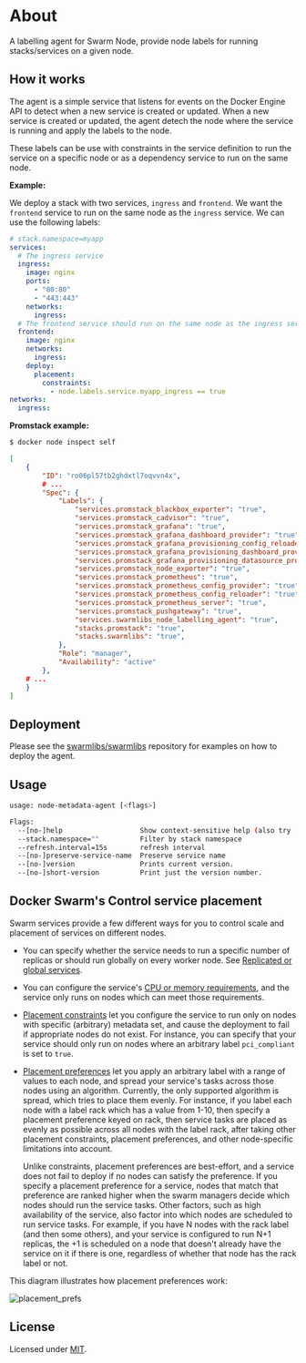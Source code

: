 # About

A labelling agent for Swarm Node, provide node labels for running stacks/services on a given node.

## How it works

The agent is a simple service that listens for events on the Docker Engine API to detect when a new service is created or updated. When a new service is created or updated, the agent detech the node where the service is running and apply the labels to the node.

These labels can be use with constraints in the service definition to run the service on a specific node or as a dependency service to run on the same node.

**Example:**

We deploy a stack with two services, `ingress` and `frontend`. We want the `frontend` service to run on the same node as the `ingress` service. We can use the following labels:

```yaml
# stack.namespace=myapp
services:
  # The ingress service
  ingress:
    image: nginx
    ports:
      - "80:80"
      - "443:443"
    networks:
      ingress:
  # The frontend service should run on the same node as the ingress service
  frontend:
    image: nginx
    networks:
      ingress:
    deploy:
      placement:
        constraints:
          - node.labels.service.myapp_ingress == true
networks:
  ingress:
```

**Promstack example:**

```sh
$ docker node inspect self
```

```json
[
    {
        "ID": "ro06pl57tb2ghdxtl7oqvvn4x",
        # ...
        "Spec": {
            "Labels": {
                "services.promstack_blackbox_exporter": "true",
                "services.promstack_cadvisor": "true",
                "services.promstack_grafana": "true",
                "services.promstack_grafana_dashboard_provider": "true",
                "services.promstack_grafana_provisioning_config_reloader": "true",
                "services.promstack_grafana_provisioning_dashboard_provider": "true",
                "services.promstack_grafana_provisioning_datasource_provider": "true",
                "services.promstack_node_exporter": "true",
                "services.promstack_prometheus": "true",
                "services.promstack_prometheus_config_provider": "true",
                "services.promstack_prometheus_config_reloader": "true",
                "services.promstack_prometheus_server": "true",
                "services.promstack_pushgateway": "true",
                "services.swarmlibs_node_labelling_agent": "true",
                "stacks.promstack": "true",
                "stacks.swarmlibs": "true",
            },
            "Role": "manager",
            "Availability": "active"
        },
    # ...
    }
]
```

## Deployment

Please see the [swarmlibs/swarmlibs](https://github.com/swarmlibs/swarmlibs) repository for examples on how to deploy the agent.

## Usage

```sh
usage: node-metadata-agent [<flags>]

Flags:
  --[no-]help                   Show context-sensitive help (also try --help-long and --help-man).
  --stack.namespace=""          Filter by stack namespace
  --refresh.interval=15s        refresh interval
  --[no-]preserve-service-name  Preserve service name
  --[no-]version                Prints current version.
  --[no-]short-version          Print just the version number.
```

## Docker Swarm's Control service placement

Swarm services provide a few different ways for you to control scale and placement of services on different nodes.

- You can specify whether the service needs to run a specific number of replicas or should run globally on every worker node. See [Replicated or global services](https://docs.docker.com/engine/swarm/services/#replicated-or-global-services).
- You can configure the service's [CPU or memory requirements](https://docs.docker.com/engine/swarm/services/#reserve-memory-or-cpus-for-a-service), and the service only runs on nodes which can meet those requirements.
- [Placement constraints](https://docs.docker.com/engine/swarm/services/#placement-constraints) let you configure the service to run only on nodes with specific (arbitrary) metadata set, and cause the deployment to fail if appropriate nodes do not exist. For instance, you can specify that your service should only run on nodes where an arbitrary label `pci_compliant` is set to `true`.
- [Placement preferences](https://docs.docker.com/engine/swarm/services/#placement-preferences) let you apply an arbitrary label with a range of values to each node, and spread your service's tasks across those nodes using an algorithm. Currently, the only supported algorithm is spread, which tries to place them evenly. For instance, if you label each node with a label rack which has a value from 1-10, then specify a placement preference keyed on rack, then service tasks are placed as evenly as possible across all nodes with the label rack, after taking other placement constraints, placement preferences, and other node-specific limitations into account.

    Unlike constraints, placement preferences are best-effort, and a service does not fail to deploy if no nodes can satisfy the preference. If you specify a placement preference for a service, nodes that match that preference are ranked higher when the swarm managers decide which nodes should run the service tasks. Other factors, such as high availability of the service, also factor into which nodes are scheduled to run service tasks. For example, if you have N nodes with the rack label (and then some others), and your service is configured to run N+1 replicas, the +1 is scheduled on a node that doesn't already have the service on it if there is one, regardless of whether that node has the rack label or not.

This diagram illustrates how placement preferences work:

![placement_prefs](https://docs.docker.com/engine/swarm/images/placement_prefs.png)

## License

Licensed under [MIT](./LICENSE).
